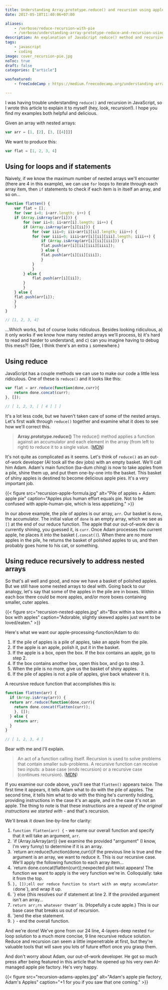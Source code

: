 ```yaml
---
title: Understanding Array.prototype.reduce() and recursion using apple pie
date: 2017-05-18T11:40:06+07:00

aliases:
    - /verbose/reduce-recursion-with-pie
    - /verbose/understanding-array-prototype-reduce-and-recursion-using-apple-pie
description: An explanation of JavaScript reduce() method and recursive functions using delicious, attention-retaining apples.
tags:
    - javascript
    - coding
image: cover_recursion-pie.jpg
noToc: true
draft: false
categories: ["article"]

wasfeatured:
    - freeCodeCamp : https://medium.freecodecamp.org/understanding-array-prototype-reduce-and-recursion-using-apple-pie-f60cde58ea51

---
```

I was having trouble understanding `reduce()` and recursion in JavaScript, so I wrote this article to explain it to myself (hey, look, recursion!). I hope you find my examples both helpful and delicious.

Given an array with nested arrays:

```js
var arr = [1, [2], [3, [[4]]]]
```

We want to produce this:

```js
var flat = [1, 2, 3, 4]
```

## Using for loops and if statements

Naively, if we know the maximum number of nested arrays we'll encounter (there are 4 in this example), we can use `for` loops to iterate through each array item, then `if` statements to check if each item is in itself an array, and so on...

```js
function flatten() {
    var flat = [];
    for (var i=0; i<arr.length; i++) {
    if (Array.isArray(arr[i])) {
        for (var ii=0; ii<arr[i].length; ii++) {
        if (Array.isArray(arr[i][ii])) {
            for (var iii=0; iii<arr[i][ii].length; iii++) {
            for (var iiii=0; iiii<arr[i][ii][iii].length; iiii++) {
                if (Array.isArray(arr[i][ii][iii])) {
                flat.push(arr[i][ii][iii][iiii]);
                } else {
                flat.push(arr[i][ii][iii]);
                }
            }
            }
        } else {
            flat.push(arr[i][ii]);
        }
        }
    } else {
    flat.push(arr[i]);
    }
    }
}

// [1, 2, 3, 4]
```

...Which works, but of course looks ridiculous. Besides looking ridiculous, a) it only works if we know how many nested arrays we'll process, b) it's hard to read and harder to understand, and c) can you imagine having to debug this mess?! (Gee, I think there's an extra `i` somewhere.)

## Using reduce

JavaScript has a couple methods we can use to make our code a little less ridiculous. One of these is `reduce()` and it looks like this:

```js
var flat = arr.reduce(function(done,curr){
    return done.concat(curr);
}, []);

// [ 1, 2, 3, [ [ 4 ] ] ]
```

It's a lot less code, but we haven't taken care of some of the nested arrays. Let's first walk through `reduce()` together and examine what it does to see how we'll correct this.

>**Array.prototype.reduce()**
>The reduce() method applies a function against an accumulator and each element in the array (from left to right) to reduce it to a single value. ([MDN](https://developer.mozilla.org/en-US/docs/Web/JavaScript/Reference/Global_Objects/Array/Reduce?v=example))

It's not quite as complicated as it seems. Let's think of `reduce()` as an out-of-work developer (AI took all the dev jobs) with an empty basket. We'll call him Adam. Adam's main function (ba-dum ching) is now to take apples from a pile, shine them up, and put them one-by-one into the basket. This basket of shiny apples is destined to become delicious apple pies. It's a very important job.

{{< figure src="recursion-apple-formula.jpg" alt="Pile of apples + Adam: apple pie" caption="Apples plus human effort equals pie. Not to be confused with apple-human-pie, which is less appetizing." >}}

In our above example, the pile of apples is our array, `arr`. Our basket is `done`, the accumulator. The initial value of `done` is an empty array, which we see as `[]` at the end of our reduce function. The apple that our out-of-work dev is currently shining, you guessed it, is `curr`. Once Adam processes the current apple, he places it into the basket (`.concat()`). When there are no more apples in the pile, he returns the basket of polished apples to us, and then probably goes home to his cat, or something.

## Using reduce recursively to address nested arrays

So that's all well and good, and now we have a basket of polished apples. But we still have some nested arrays to deal with. Going back to our analogy, let's say that some of the apples in the pile are in boxes. Within each box there could be more apples, and/or more boxes containing smaller, cuter apples.

{{< figure src="recursion-nested-apples.jpg" alt="Box within a box within a box with apples" caption="Adorable, slightly skewed apples just want to be loved/eaten." >}}

Here's what we want our apple-processing-function/Adam to do:

1. If the pile of apples is a pile of apples, take an apple from the pile.
2. If the apple is an apple, polish it, put it in the basket.
3. If the apple is a box, open the box. If the box contains an apple, go to step 2.
4. If the box contains another box, open this box, and go to step 3.
5. When the pile is no more, give us the basket of shiny apples.
6. If the pile of apples is not a pile of apples, give back whatever it is.

A recursive reduce function that accomplishes this is:

```js
function flatten(arr) {
  if (Array.isArray(arr)) {
  return arr.reduce(function(done,curr){
    return done.concat(flatten(curr));
    }, []);
  } else {
    return arr;
  }
}

// [ 1, 2, 3, 4 ]
```

Bear with me and I'll explain.

>An act of a function calling itself. Recursion is used to solve problems that contain smaller sub-problems. A recursive function can receive two inputs: a base case (ends recursion) or a recursive case (continues recursion). ([MDN](https://developer.mozilla.org/en-US/docs/Glossary/Recursion))

If you examine our code above, you'll see that `flatten()` appears twice. The first time it appears, it tells Adam what to do with the pile of apples. The second time, it tells him what to do with the thing he's currently holding, providing instructions in the case it's an apple, and in the case it's not an apple. The thing to note is that these instructions are a *repeat of the original instructions we started with* - and that's recursion.

We'll break it down line-by-line for clarity:

1. `function flatten(arr) {` - we name our overall function and specify that it will take an argument, `arr`.
2. `if (Array.isArray(arr)) {we examine the provided "arrgument" (I know, I'm very funny) to determine if it is an array.
3. `return arr.reduce(function(done,curr){if the previous line is true and the argument is an array, we want to reduce it. This is our recursive case. We'll apply the following function to each array item...
4. `return done.concat(flatten(curr));nexpected plot twist appears! The function we want to apply is the very function we're in. Colloquially: take it from the top.
5. `}, []);ell our reduce function to start with an empty accumulator (`done`), and wrap it up.
6. `} else {this resolves our if statement at line 2. If the provided argument isn't an array...
7. `return arr;rn whatever the`arr` is. (Hopefully a cute apple.) This is our base case that breaks us out of recursion.
8. `}end the else statement.
9. `}` - end the overall function.

And we're done! We've gone from our 24 line, 4-layers-deep nested `for` loop solution to a much more concise, 9 line recursive reduce solution. Reduce and recursion can seem a little impenetrable at first, but they're valuable tools that will save you lots of future effort once you grasp them.

And don't worry about Adam, our out-of-work developer. He got so much press after being featured in this article that he opened up his very own AI-managed apple pie factory. He's very happy.

{{< figure src="recursion-adams-apples.jpg" alt="Adam's apple pie factory, Adam's Apples" caption="+1 for you if you saw that one coming." >}}
